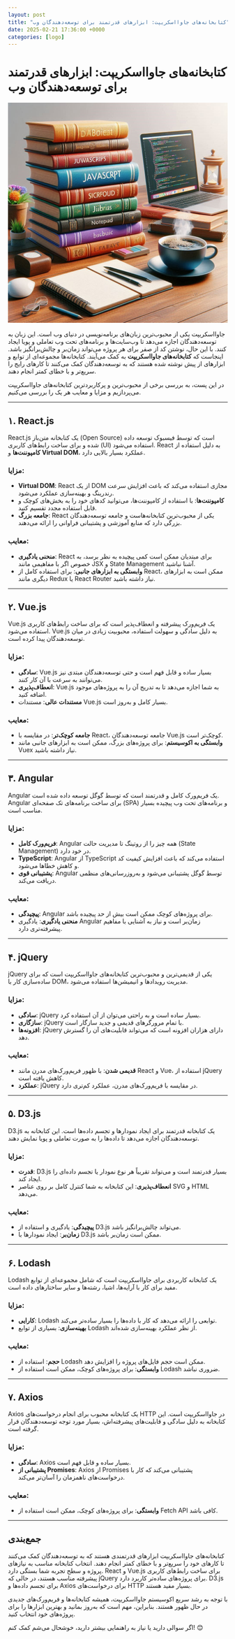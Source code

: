 ```yaml
---
layout: post
title: "کتابخانه‌های جاوااسکریپت: ابزارهای قدرتمند برای توسعه‌دهندگان وب"
date: 2025-02-21 17:36:00 +0000
categories: [logo]
---
```

# کتابخانه‌های جاوااسکریپت: ابزارهای قدرتمند برای توسعه‌دهندگان وب
![یک تصویر نمایشی برای کتابخانه های جاوااسکریپت با ماکروسافت دیزاینر ](/img/IMG_20250221_205129_869.jpg)

جاوااسکریپت یکی از محبوب‌ترین زبان‌های برنامه‌نویسی در دنیای وب است. این زبان به توسعه‌دهندگان اجازه می‌دهد تا وب‌سایت‌ها و برنامه‌های تحت وب تعاملی و پویا ایجاد کنند. با این حال، نوشتن کد از صفر برای هر پروژه می‌تواند زمان‌بر و چالش‌برانگیز باشد. اینجاست که **کتابخانه‌های جاوااسکریپت** به کمک می‌آیند. کتابخانه‌ها مجموعه‌ای از توابع و ابزارهای از پیش نوشته شده هستند که به توسعه‌دهندگان کمک می‌کنند تا کارهای رایج را سریع‌تر و با خطای کمتر انجام دهند.

در این پست، به بررسی برخی از محبوب‌ترین و پرکاربردترین کتابخانه‌های جاوااسکریپت می‌پردازیم و مزایا و معایب هر یک را بررسی می‌کنیم.

---

## ۱. **React.js**
React.js یک کتابخانه متن‌باز (Open Source) است که توسط فیسبوک توسعه داده شده و برای ساخت رابط‌های کاربری (UI) استفاده می‌شود. React به دلیل استفاده از **کامپوننت‌ها** و **Virtual DOM**، عملکرد بسیار بالایی دارد.

### مزایا:
- **Virtual DOM**: React از یک DOM مجازی استفاده می‌کند که باعث افزایش سرعت رندرینگ و بهینه‌سازی عملکرد می‌شود.
- **کامپوننت‌ها**: با استفاده از کامپوننت‌ها، می‌توانید کدهای خود را به بخش‌های کوچک و قابل استفاده مجدد تقسیم کنید.
- **جامعه بزرگ**: React یکی از محبوب‌ترین کتابخانه‌هاست و جامعه توسعه‌دهندگان بزرگی دارد که منابع آموزشی و پشتیبانی فراوانی را ارائه می‌دهند.

### معایب:
- **منحنی یادگیری**: React برای مبتدیان ممکن است کمی پیچیده به نظر برسد، به خصوص اگر با مفاهیمی مانند JSX و State Management آشنا نباشید.
- **وابستگی به ابزارهای جانبی**: برای استفاده کامل از React، ممکن است به ابزارهای دیگری مانند Redux یا React Router نیاز داشته باشید.

---

## ۲. **Vue.js**
Vue.js یک فریم‌ورک پیشرفته و انعطاف‌پذیر است که برای ساخت رابط‌های کاربری استفاده می‌شود. Vue.js به دلیل سادگی و سهولت استفاده، محبوبیت زیادی در میان توسعه‌دهندگان پیدا کرده است.

### مزایا:
- **سادگی**: Vue.js بسیار ساده و قابل فهم است و حتی توسعه‌دهندگان مبتدی نیز می‌توانند به سرعت با آن کار کنند.
- **انعطاف‌پذیری**: Vue.js به شما اجازه می‌دهد تا به تدریج آن را به پروژه‌های موجود اضافه کنید.
- **مستندات عالی**: مستندات Vue.js بسیار کامل و به‌روز است.

### معایب:
- **جامعه کوچک‌تر**: در مقایسه با React، جامعه توسعه‌دهندگان Vue.js کوچک‌تر است.
- **وابستگی به اکوسیستم**: برای پروژه‌های بزرگ، ممکن است به ابزارهای جانبی مانند Vuex نیاز داشته باشید.

---

## ۳. **Angular**
Angular یک فریم‌ورک کامل و قدرتمند است که توسط گوگل توسعه داده شده است. Angular برای ساخت برنامه‌های تک صفحه‌ای (SPA) و برنامه‌های تحت وب پیچیده بسیار مناسب است.

### مزایا:
- **فریم‌ورک کامل**: Angular همه چیز را از روتینگ تا مدیریت حالت (State Management) در خود دارد.
- **TypeScript**: Angular از TypeScript استفاده می‌کند که باعث افزایش کیفیت کد و کاهش خطاها می‌شود.
- **پشتیبانی قوی**: Angular توسط گوگل پشتیبانی می‌شود و به‌روزرسانی‌های منظمی دریافت می‌کند.

### معایب:
- **پیچیدگی**: Angular برای پروژه‌های کوچک ممکن است بیش از حد پیچیده باشد.
- **منحنی یادگیری**: یادگیری Angular زمان‌بر است و نیاز به آشنایی با مفاهیم پیشرفته‌تری دارد.

---

## ۴. **jQuery**
jQuery یکی از قدیمی‌ترین و محبوب‌ترین کتابخانه‌های جاوااسکریپت است که برای ساده‌سازی کار با DOM، مدیریت رویدادها و انیمیشن‌ها استفاده می‌شود.

### مزایا:
- **سادگی**: jQuery بسیار ساده است و به راحتی می‌توان از آن استفاده کرد.
- **سازگاری**: jQuery با تمام مرورگرهای قدیمی و جدید سازگار است.
- **افزونه‌ها**: jQuery دارای هزاران افزونه است که می‌تواند قابلیت‌های آن را گسترش دهد.

### معایب:
- **قدیمی شدن**: با ظهور فریم‌ورک‌های مدرن مانند React و Vue، استفاده از jQuery کاهش یافته است.
- **عملکرد**: jQuery در مقایسه با فریم‌ورک‌های مدرن، عملکرد کم‌تری دارد.

---

## ۵. **D3.js**
D3.js یک کتابخانه قدرتمند برای ایجاد نمودارها و تجسم داده‌ها است. این کتابخانه به توسعه‌دهندگان اجازه می‌دهد تا داده‌ها را به صورت تعاملی و پویا نمایش دهند.

### مزایا:
- **قدرت**: D3.js بسیار قدرتمند است و می‌تواند تقریباً هر نوع نمودار یا تجسم داده‌ای را ایجاد کند.
- **انعطاف‌پذیری**: این کتابخانه به شما کنترل کامل بر روی عناصر SVG و HTML می‌دهد.

### معایب:
- **پیچیدگی**: یادگیری و استفاده از D3.js می‌تواند چالش‌برانگیز باشد.
- **زمان‌بر**: ایجاد نمودارها با D3.js ممکن است زمان‌بر باشد.

---

## ۶. **Lodash**
Lodash یک کتابخانه کاربردی برای جاوااسکریپت است که شامل مجموعه‌ای از توابع مفید برای کار با آرایه‌ها، اشیا، رشته‌ها و سایر ساختارهای داده است.

### مزایا:
- **کارایی**: Lodash توابعی را ارائه می‌دهد که کار با داده‌ها را بسیار ساده‌تر می‌کند.
- **بهینه‌سازی**: بسیاری از توابع Lodash از نظر عملکرد بهینه‌سازی شده‌اند.

### معایب:
- **حجم**: استفاده از Lodash ممکن است حجم فایل‌های پروژه را افزایش دهد.
- **وابستگی**: برای پروژه‌های کوچک، ممکن است استفاده از Lodash ضروری نباشد.

---

## ۷. **Axios**
Axios یک کتابخانه محبوب برای انجام درخواست‌های HTTP در جاوااسکریپت است. این کتابخانه به دلیل سادگی و قابلیت‌های پیشرفته‌اش، بسیار مورد توجه توسعه‌دهندگان قرار گرفته است.

### مزایا:
- **سادگی**: Axios بسیار ساده و قابل فهم است.
- **پشتیبانی از Promises**: Axios از Promises پشتیبانی می‌کند که کار با درخواست‌های ناهمزمان را آسان‌تر می‌کند.

### معایب:
- **وابستگی**: برای پروژه‌های کوچک، ممکن است استفاده از Fetch API کافی باشد.

---

## جمع‌بندی
کتابخانه‌های جاوااسکریپت ابزارهای قدرتمندی هستند که به توسعه‌دهندگان کمک می‌کنند تا کارهای خود را سریع‌تر و با خطای کمتر انجام دهند. انتخاب کتابخانه مناسب به نیازهای پروژه و سطح تجربه شما بستگی دارد. React و Vue.js برای ساخت رابط‌های کاربری پیشرفته مناسب هستند، در حالی که jQuery برای پروژه‌های ساده‌تر کاربرد دارد. D3.js برای تجسم داده‌ها و Axios برای درخواست‌های HTTP بسیار مفید هستند.

با توجه به رشد سریع اکوسیستم جاوااسکریپت، همیشه کتابخانه‌ها و فریم‌ورک‌های جدیدی در حال ظهور هستند. بنابراین، مهم است که به‌روز بمانید و بهترین ابزارها را برای پروژه‌های خود انتخاب کنید.

اگر سوالی دارید یا نیاز به راهنمایی بیشتر دارید، خوشحال می‌شم کمک کنم! 😊
